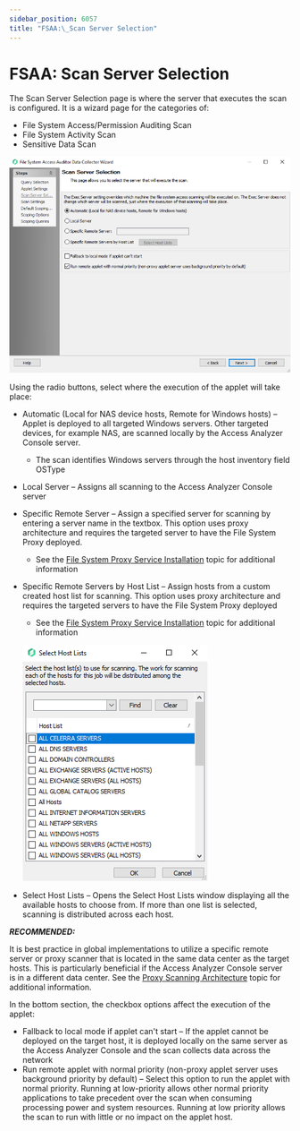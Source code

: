 ```yaml
---
sidebar_position: 6057
title: "FSAA:\_Scan Server Selection"
---
```


# FSAA: Scan Server Selection

The Scan Server Selection page is where the server that executes the scan is configured. It is a wizard page for the categories of:

* File System Access/Permission Auditing Scan
* File System Activity Scan
* Sensitive Data Scan

![FSAA Data Collector Wizard Scan Server Selection page](../../../../../../../static/images/AccessAnalyzer_12.0/Content/Resources/Images/EnterpriseAuditor/Admin/DataCollector/FSAA/ScanServerSelection.png "FSAA Data Collector Wizard Scan Server Selection page")

Using the radio buttons, select where the execution of the applet will take place:

* Automatic (Local for NAS device hosts, Remote for Windows hosts) – Applet is deployed to all targeted Windows servers. Other targeted devices, for example NAS, are scanned locally by the Access Analyzer Console server.

  * The scan identifies Windows servers through the host inventory field OSType
* Local Server – Assigns all scanning to the Access Analyzer Console server
* Specific Remote Server – Assign a specified server for scanning by entering a server name in the textbox. This option uses proxy architecture and requires the targeted server to have the File System Proxy deployed.

  * See the [File System Proxy Service Installation](../../../Install/FileSystemProxy/Wizard "File System Proxy Service Installation") topic for additional information
* Specific Remote Servers by Host List – Assign hosts from a custom created host list for scanning. This option uses proxy architecture and requires the targeted servers to have the File System Proxy deployed

  * See the [File System Proxy Service Installation](../../../Install/FileSystemProxy/Wizard "File System Proxy Service Installation") topic for additional information

  ![Select Host Lists window](../../../../../../../static/images/AccessAnalyzer_12.0/Content/Resources/Images/EnterpriseAuditor/Admin/DataCollector/FSAA/SelectHostLists.png "Select Host Lists window")
* Select Host Lists – Opens the Select Host Lists window displaying all the available hosts to choose from. If more than one list is selected, scanning is distributed across each host.

***RECOMMENDED:*** 

It is best practice in global implementations to utilize a specific remote server or proxy scanner that is located in the same data center as the target hosts. This is particularly beneficial if the Access Analyzer Console server is in a different data center. See the [Proxy Scanning Architecture](../../../Install/FileSystemProxy/Overview#Proxy "Proxy Scanning Architecture") topic for additional information.

In the bottom section, the checkbox options affect the execution of the applet:

* Fallback to local mode if applet can't start – If the applet cannot be deployed on the target host, it is deployed locally on the same server as the Access Analyzer Console and the scan collects data across the network
* Run remote applet with normal priority (non-proxy applet server uses background priority by default) – Select this option to run the applet with normal priority. Running at low-priority allows other normal priority applications to take precedent over the scan when consuming processing power and system resources. Running at low priority allows the scan to run with little or no impact on the applet host.